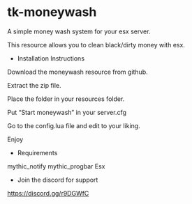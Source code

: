 # tk-moneywash
A simple money wash system for your esx server.

This resource allows you to clean black/dirty money with esx.

- Installation Instructions

Download the moneywash resource from github.

Extract the zip file.

Place the folder in your resources folder.

Put “Start moneywash” in your server.cfg

Go to the config.lua file and edit to your liking.

Enjoy

- Requirements

mythic_notify
mythic_progbar
Esx

- Join the discord for support

https://discord.gg/r9DGWfC

